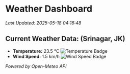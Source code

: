 
# Weather Dashboard

_Last Updated: 2025-05-18 04:16:48_

## Current Weather Data: (Srinagar, JK)
- **Temperature:** 23.5 °C ![Temperature Badge](https://img.shields.io/badge/Temperature-Medium%20Temp-green)
- **Wind Speed:** 1.5 km/h ![Wind Speed Badge](https://img.shields.io/badge/Wind%20Speed-Light%20Wind-blue)

*Powered by Open-Meteo API*
